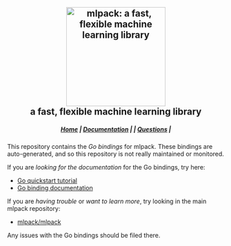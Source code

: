 <h2 align="center">
  <a href="http://mlpack.org"><img
src="https://cdn.rawgit.com/mlpack/mlpack.org/e7d36ed8/mlpack-black.svg"
style="background-color:rgba(0,0,0,0);" height=230 alt="mlpack: a fast, flexible
machine learning library"></a>
  <br>a fast, flexible machine learning library<br>
</h2>

<h5 align="center">
  <a href="https://mlpack.org">Home</a> |
  <a href="https://www.mlpack.org/doc/">Documentation</a> |
|
  <a href="https://www.mlpack.org/questions.html">Questions</a> |
</h5>

This repository contains the *Go bindings* for mlpack.  These bindings are
auto-generated, and so this repository is not really maintained or monitored.

If you are *looking for the documentation* for the Go bindings, try here:

 * [Go quickstart tutorial](https://www.mlpack.org/doc/quickstart/go.html)
 * [Go binding documentation](https://www.mlpack.org/doc/user/bindings/go.html)

If you are *having trouble* or *want to learn more*, try looking in the main
mlpack repository:

 * [mlpack/mlpack](https://github.com/mlpack/mlpack/)

Any issues with the Go bindings should be filed there.
